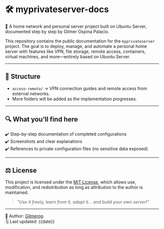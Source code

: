 # 🛠️ myprivateserver-docs

📌 A home network and personal server project built on Ubuntu Server, documented step by step by Gilmer Ospina Palacio.

This repository contains the public documentation for the `myprivateserver` project. The goal is to deploy, manage, and automate a personal home server with features like VPN, file storage, remote access, containers, virtual machines, and more—entirely based on Ubuntu Server.

---

## 📂 Structure

- `acceso-remoto/` → VPN connection guides and remote access from external networks.
- More folders will be added as the implementation progresses.

---

## 🔍 What you'll find here

✔️ Step-by-step documentation of completed configurations  
✔️ Screenshots and clear explanations  
✔️ References to private configuration files (no sensitive data exposed)

---

## ⚖️ License

This project is licensed under the [MIT License](LICENSE), which allows use, modification, and redistribution as long as attribution to the author is maintained.  
> _"Use it freely, learn from it, adapt it... and build your own server!"_

---

👤 Author: [Gilmerop](https://github.com/Gilmerop)  
🗓️ Last updated: {{date}}
